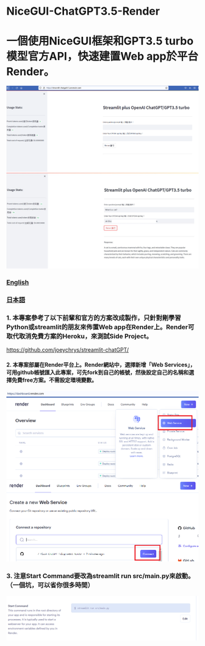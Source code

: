 # NiceGUI-ChatGPT3.5-Render
# 一個使用NiceGUI框架和GPT3.5 turbo模型官方API，快速建置Web app於平台Render。

<div align="center">
  <img src="demo/web_streamlit0.png" width="600"/>
</div>

<div align="center">
  <img src="demo/web_streamlit.png" width="600"/>
</div>

### [English](https://github.com/pyfbsdk59/Streamlit-ChatGPT3.5-Render/blob/main/README_en.md)
### [日本語](https://github.com/pyfbsdk59/Streamlit-ChatGPT3.5-Render/blob/main/README_jp.md)


### 1. 本專案參考了以下前輩和官方的方案改成製作，只針對剛學習Python或streamlit的朋友來佈置Web app在Render上。Render可取代取消免費方案的Heroku，來測試Side Project。

https://github.com/joeychrys/streamlit-chatGPT/


#### 2. 本專案部屬在Render平台上。Render網站中，選擇新增「Web Services」，可用github帳號匯入此專案，可先fork到自己的帳號，然後設定自己的名稱和選擇免費free方案。不需設定環境變數。


<div align="center">
  <img src="demo/render1.png" width="600"/>
</div>

<div align="center">
  <img src="demo/render2.png" width="700"/>
</div>


### 3. 注意Start Command要改為streamlit run src/main.py來啟動。（一個坑，可以省你很多時間）

<div align="center">
  <img src="demo/render_streamlit.png" width="600"/>
</div>


